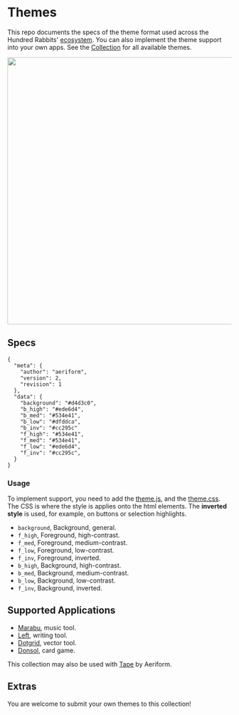 # Themes

This repo documents the specs of the theme format used across the Hundred Rabbits' [ecosystem](https://github.com/hundredrabbits). You can also implement the theme support into your own apps. See the [Collection](COLLECTION.md) for all available themes.

<img src='https://raw.githubusercontent.com/hundredrabbits/Themes/master/PREVIEW.jpg' width='600'/>

## Specs

```
{
  "meta": {
    "author": "aeriform",
    "version": 2,
    "revision": 1
  },
  "data": {
    "background": "#d4d3c0",
    "b_high": "#ede6d4",
    "b_med": "#534e41",
    "b_low": "#dfddca",
    "b_inv": "#cc295c"
    "f_high": "#534e41",
    "f_med": "#534e41",
    "f_low": "#ede6d4",
    "f_inv": "#cc295c",
  }
}
```

### Usage

To implement support, you need to add the [theme.js](https://github.com/hundredrabbits/Dotgrid/blob/master/desktop/sources/scripts/lib/theme.js), and the [theme.css](https://github.com/hundredrabbits/Dotgrid/blob/master/desktop/sources/links/theme.css). The CSS is where the style is applies onto the html elements. The **inverted style** is used, for example, on buttons or selection highlights.

- `background`, Background, general.
- `f_high`, Foreground, high-contrast.
- `f_med`, Foreground, medium-contrast.
- `f_low`, Foreground, low-contrast.
- `f_inv`, Foreground, inverted.
- `b_high`, Background, high-contrast.
- `b_med`, Background, medium-contrast.
- `b_low`, Background, low-contrast.
- `f_inv`, Background, inverted.

## Supported Applications

- [Marabu](https://github.com/hundredrabbits/Marabu), music tool.
- [Left](https://github.com/hundredrabbits/Left), writing tool.
- [Dotgrid](https://github.com/hundredrabbits/Dotgrid), vector tool.
- [Donsol](https://github.com/hundredrabbits/Donsol), card game.

This collection may also be used with
[Tape](https://aeriform.itch.io/tape) by Aeriform.

## Extras

You are welcome to submit your own themes to this collection!

